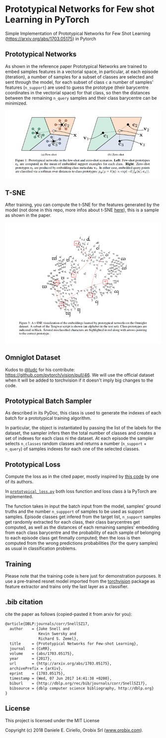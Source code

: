 # Prototypical Networks for Few shot Learning in PyTorch
Simple Implementation of Prototypical Networks for Few Shot Learning (https://arxiv.org/abs/1703.05175) in Pytorch

## Prototypical Networks

As shown in the reference paper Prototypical Networks are trained to embed samples features in a vectorial space, in particular, at each episode (iteration), a number of samples for a subset of classes are selected and sent through the model, for each subset of class `c` a number of samples' features (`n_support`) are used to guess the prototype (their barycentre coordinates in the vectorial space) for that class, so then the distances between the remaining `n_query` samples and their class barycentre can be minimized.

![Prototypical Networks](doc/imgs/proto-1.png)

## T-SNE 

After training, you can compute the t-SNE for the features generated by the model (not done in this repo, more infos about t-SNE [here](https://lvdmaaten.github.io/tsne/)), this is a sample as shown in the paper.

![Reference Paper t-SNE](doc/imgs/proto-2.png)

## Omniglot Dataset

Kudos to [@ludc](https://github.com/ludc) for his contribute: https://github.com/pytorch/vision/pull/46.
We will use the official dataset when it will be added to torchvision if it doesn't imply big changes to the code.

## Prototypical Batch Sampler

As described in its PyDoc, this class is used to generate the indexes of each batch for a prototypical training algorithm.

In particular, the object is instantiated by passing the list of the labels for the dataset, the sampler infers then the total number of classes and creates a set of indexes for each class ni the dataset. At each episode the sampler selects `n_classes` random classes and returns a number (`n_support` + `n_query`) of samples indexes for each one of the selected classes.

## Prototypical Loss

Compute the loss as in the cited paper, mostly inspired by [this code](https://github.com/jakesnell/prototypical-networks/blob/master/protonets/models/few_shot.py) by one of its authors.

In [`prototypical_loss.py`](src/prototypical_loss.py) both loss function and loss class à la PyTorch are implemented. 

The function takes in input the batch input from the model, samples' ground truths and the number `n_suppport` of samples to be used as support samples. Episode classes get infered from the target list, `n_support` samples get randomly extracted for each class, their class barycentres get computed, as well as the distances of each remaining samples' embedding from each class barycentre and the probability of each sample of belonging to each episode class get finmally computed; then the loss is then computed from the wrong predictions probabilities (for the query samples) as usual in classification problems.

## Training

Please note that the training code is here just for demonstration purposes. It use a pre-trained resnet model imported from the [torchvision](https://github.com/pytorch/vision/tree/master/torchvision) package as feature extractor and trains only the last layer as a classifier.

## .bib citation
cite the paper as follows (copied-pasted it from arxiv for you):

    @article{DBLP:journals/corr/SnellSZ17,
      author    = {Jake Snell and
                   Kevin Swersky and
                   Richard S. Zemel},
      title     = {Prototypical Networks for Few-shot Learning},
      journal   = {CoRR},
      volume    = {abs/1703.05175},
      year      = {2017},
      url       = {http://arxiv.org/abs/1703.05175},
      archivePrefix = {arXiv},
      eprint    = {1703.05175},
      timestamp = {Wed, 07 Jun 2017 14:41:38 +0200},
      biburl    = {http://dblp.org/rec/bib/journals/corr/SnellSZ17},
      bibsource = {dblp computer science bibliography, http://dblp.org}
    }


## License

This project is licensed under the MIT License

Copyright (c) 2018 Daniele E. Ciriello, Orobix Srl (www.orobix.com).
